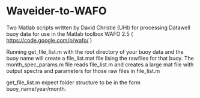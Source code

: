 # Waveider-to-WAFO
Two Matlab scripts written by David Christie (UHI) for processing Datawell buoy data for use in the Matlab toolbox WAFO 2.5 ( https://code.google.com/p/wafo/ )

Running get_file_list.m with the root directory of your buoy data and the buoy name will create a file_list.mat file lising the rawfiles for that buoy. The month_spec_params.m file reads file_list.m and creates a large mat file with output spectra and parameters for those raw files in file_list.m

get_file_list.m expect folder structure to be in the form buoy_name/year/month.

